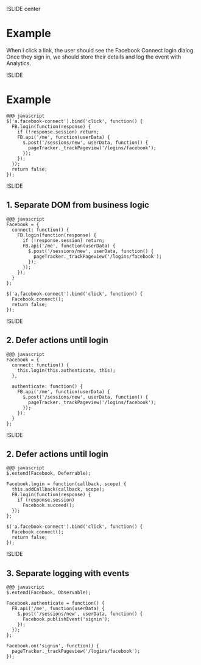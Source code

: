 !SLIDE center
# Example

When I click a link, the user should see the Facebook
Connect login dialog. Once they sign in, we should
store their details and log the event with Analytics.


!SLIDE
# Example

    @@@ javascript
    $('a.facebook-connect').bind('click', function() {
      FB.login(function(response) {
        if (!response.session) return;
        FB.api('/me', function(userData) {
          $.post('/sessions/new', userData, function() {
            pageTracker._trackPageview('/logins/facebook');
          });
        });
      });
      return false;
    });


!SLIDE
## 1. Separate DOM from business logic

    @@@ javascript
    Facebook = {
      connect: function() {
        FB.login(function(response) {
          if (!response.session) return;
          FB.api('/me', function(userData) {
            $.post('/sessions/new', userData, function() {
              pageTracker._trackPageview('/logins/facebook');
            });
          });
        });
      }
    };
    
    $('a.facebook-connect').bind('click', function() {
      Facebook.connect();
      return false;
    });


!SLIDE
## 2. Defer actions until login

    @@@ javascript
    Facebook = {
      connect: function() {
        this.login(this.authenticate, this);
      },
      
      authenticate: function() {
        FB.api('/me', function(userData) {
          $.post('/sessions/new', userData, function() {
            pageTracker._trackPageview('/logins/facebook');
          });
        });
      }
    };


!SLIDE
## 2. Defer actions until login

    @@@ javascript
    $.extend(Facebook, Deferrable);
    
    Facebook.login = function(callback, scope) {
      this.addCallback(callback, scope);
      FB.login(function(response) {
        if (response.session)
          Facebook.succeed();
      });
    };
    
    $('a.facebook-connect').bind('click', function() {
      Facebook.connect();
      return false;
    });


!SLIDE
## 3. Separate logging with events

    @@@ javascript
    $.extend(Facebook, Observable);
    
    Facebook.authenticate = function() {
      FB.api('/me', function(userData) {
        $.post('/sessions/new', userData, function() {
          Facebook.publishEvent('signin');
        });
      });
    };
    
    Facebook.on('signin', function() {
      pageTracker._trackPageview('/logins/facebook');
    });
